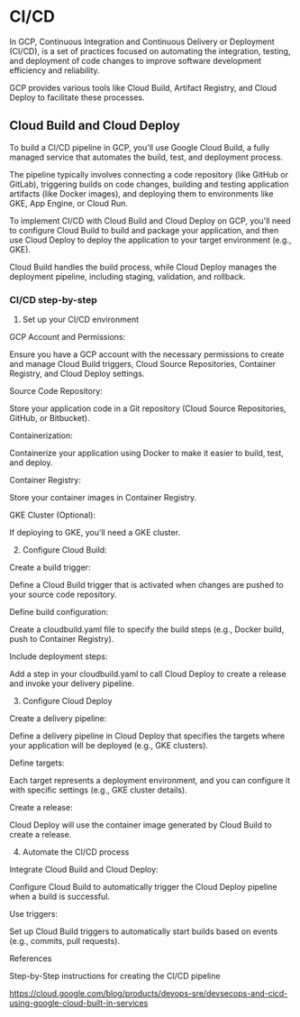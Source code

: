 # CI/CD

In GCP, Continuous Integration and Continuous Delivery or Deployment (CI/CD), is a set of practices focused on automating the integration, testing, and deployment of code changes to improve software development efficiency and reliability. 

GCP provides various tools like Cloud Build, Artifact Registry, and Cloud Deploy to facilitate these processes. 

## Cloud Build and Cloud Deploy

To build a CI/CD pipeline in GCP, you'll use Google Cloud Build, a fully managed service that automates the build, test, and deployment process. 

The pipeline typically involves connecting a code repository (like GitHub or GitLab), triggering builds on code changes, building and testing application artifacts (like Docker images), and deploying them to environments like GKE, App Engine, or Cloud Run. 

To implement CI/CD with Cloud Build and Cloud Deploy on GCP, you'll need to configure Cloud Build to build and package your application, and then use Cloud Deploy to deploy the application to your target environment (e.g., GKE). 

Cloud Build handles the build process, while Cloud Deploy manages the deployment pipeline, including staging, validation, and rollback. 

### CI/CD step-by-step

1. Set up your CI/CD environment

GCP Account and Permissions: 

Ensure you have a GCP account with the necessary permissions to create and manage Cloud Build triggers, Cloud Source Repositories, Container Registry, and Cloud Deploy settings.

Source Code Repository: 

Store your application code in a Git repository (Cloud Source Repositories, GitHub, or Bitbucket).

Containerization: 

Containerize your application using Docker to make it easier to build, test, and deploy.

Container Registry: 

Store your container images in Container Registry.

GKE Cluster (Optional): 

If deploying to GKE, you'll need a GKE cluster.

2. Configure Cloud Build:

Create a build trigger:

Define a Cloud Build trigger that is activated when changes are pushed to your source code repository.

Define build configuration:

Create a cloudbuild.yaml file to specify the build steps (e.g., Docker build, push to Container Registry).

Include deployment steps:

Add a step in your cloudbuild.yaml to call Cloud Deploy to create a release and invoke your delivery pipeline.

3. Configure Cloud Deploy

Create a delivery pipeline:

Define a delivery pipeline in Cloud Deploy that specifies the targets where your application will be deployed (e.g., GKE clusters).

Define targets:

Each target represents a deployment environment, and you can configure it with specific settings (e.g., GKE cluster details).

Create a release:

Cloud Deploy will use the container image generated by Cloud Build to create a release.

4. Automate the CI/CD process

Integrate Cloud Build and Cloud Deploy:

Configure Cloud Build to automatically trigger the Cloud Deploy pipeline when a build is successful.

Use triggers:

Set up Cloud Build triggers to automatically start builds based on events (e.g., commits, pull requests). 

References

Step-by-Step instructions for creating the CI/CD pipeline

https://cloud.google.com/blog/products/devops-sre/devsecops-and-cicd-using-google-cloud-built-in-services

